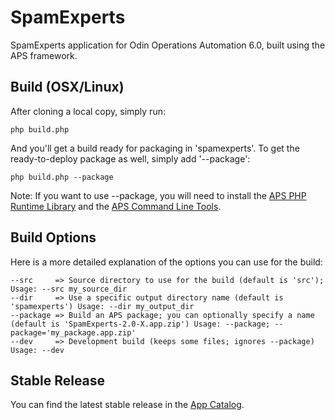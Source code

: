 # SpamExperts

SpamExperts application for Odin Operations Automation 6.0, built using the APS framework.

## Build (OSX/Linux)

After cloning a local copy, simply run:

```
php build.php
```

And you'll get a build ready for packaging in 'spamexperts'. To get the ready-to-deploy package as well, simply add '--package':

```
php build.php --package
```

Note: If you want to use --package, you will need to install the [APS PHP Runtime Library](https://doc.apsstandard.org/2.1/tools/php-lib/) and the [APS Command Line Tools](https://doc.apsstandard.org/2.1/tools/cli-tools/).

## Build Options

Here is a more detailed explanation of the options you can use for the build:
```
--src     => Source directory to use for the build (default is 'src'); Usage: --src my_source_dir
--dir     => Use a specific output directory name (default is 'spamexperts') Usage: --dir my_output_dir
--package => Build an APS package; you can optionally specify a name (default is 'SpamExperts-2.0-X.app.zip') Usage: --package; --package='my_package.app.zip'
--dev     => Development build (keeps some files; ignores --package) Usage: --dev
```

## Stable Release

You can find the latest stable release in the [App Catalog](https://dev.apsstandard.org/apps/).

